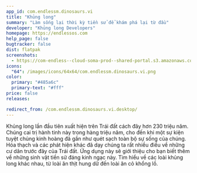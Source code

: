 ```yaml
---
app_id: com.endlessm.dinosaurs.vi
title: "Khủng long"
summary: "Làm sống lại thời kỳ tiền sử để khám phá lại từ đầu"
developer: "Khủng long Developers"
homepage: https://endlessos.com
help_page: false
bugtracker: false
dist: flatpak
screenshots:
  - https://com-endless--cloud-soma-prod--shared-portal.s3.amazonaws.com/apps.257.screenshots.91cfeb20-44ea-47a2-887e-fdd63ae19e4e_201810182028062020.png
icons:
  "64": /images/icons/64x64/com.endlessm.dinosaurs.vi.png
color:
  primary: "#485a6c"
  primary-text: "#fff"
price: false
releases:

redirect_from: /com.endlessm.dinosaurs.vi.desktop/
---
```


<p>Khủng long lần đầu tiên xuất hiện trên Trái đất cách đây hơn 230 triệu năm. Chúng cai trị hành tinh này trong hàng triệu năm, cho đến khi một sự kiện tuyệt chủng kinh hoàng đã gần như quét sạch toàn bộ sự sống của chúng. Hóa thạch và các phát hiện khác đã dạy chúng ta rất nhiều điều về những cư dân trước đây của Trái đất. Ứng dụng này sẽ giới thiệu cho bạn biết thêm về những sinh vật tiền sử đáng kinh ngạc này. Tìm hiểu về các loài khủng long khác nhau, từ loài ăn thịt hung dữ đến loài ăn cỏ khổng lồ.</p>
